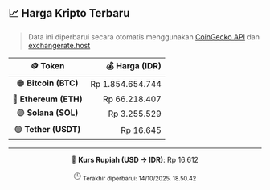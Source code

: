 

<!-- HARGA_KRIPTO -->
## 📈 Harga Kripto Terbaru

> Data ini diperbarui secara otomatis menggunakan [CoinGecko API](https://www.coingecko.com/) dan [exchangerate.host](https://exchangerate.host/)

<div align="center">

| 🪙 Token | 💰 Harga (IDR) |
|:------:|---------------:|
| 🟠 **Bitcoin (BTC)**   | Rp 1.854.654.744 |
| 🔵 **Ethereum (ETH)**  | Rp 66.218.407 |
| 🟣 **Solana (SOL)**    | Rp 3.255.529 |
| 🟢 **Tether (USDT)**   | Rp 16.645 |

---

💱 **Kurs Rupiah (USD → IDR)**: Rp 16.612

🕒 <sub>Terakhir diperbarui: 14/10/2025, 18.50.42</sub>

</div>
<!-- /HARGA_KRIPTO -->